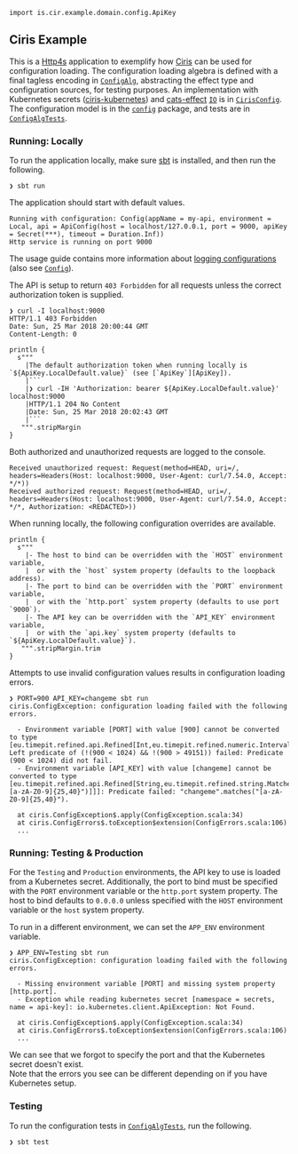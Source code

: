 ```tut:invisible
import is.cir.example.domain.config.ApiKey
```

## Ciris Example
This is a [Http4s](https://http4s.org) application to exemplify how [Ciris](https://cir.is) can be used for configuration loading. The configuration loading algebra is defined with a final tagless encoding in [`ConfigAlg`][ConfigAlg], abstracting the effect type and configuration sources, for testing purposes. An implementation with Kubernetes secrets ([ciris-kubernetes][ciris-kubernetes]) and [cats-effect][cats-effect] [`IO`][IO] is in [`CirisConfig`][CirisConfig]. The configuration model is in the [`config`][config-package] package, and tests are in [`ConfigAlgTests`][ConfigAlgTests].

### Running: Locally
To run the application locally, make sure [sbt](https://www.scala-sbt.org) is installed, and then run the following.

```
❯ sbt run
```

The application should start with default values.

```
Running with configuration: Config(appName = my-api, environment = Local, api = ApiConfig(host = localhost/127.0.0.1, port = 9000, apiKey = Secret(***), timeout = Duration.Inf))
Http service is running on port 9000
```

The usage guide contains more information about [logging configurations](https://cir.is/docs/logging) (also see [`Config`][Config]).

The API is setup to return `403 Forbidden` for all requests unless the correct authorization token is supplied.

```
❯ curl -I localhost:9000
HTTP/1.1 403 Forbidden
Date: Sun, 25 Mar 2018 20:00:44 GMT
Content-Length: 0
```

```tut:passthrough
println {
  s"""
    |The default authorization token when running locally is `${ApiKey.LocalDefault.value}` (see [`ApiKey`][ApiKey]).
    |```
    |❯ curl -IH 'Authorization: bearer ${ApiKey.LocalDefault.value}' localhost:9000
    |HTTP/1.1 204 No Content
    |Date: Sun, 25 Mar 2018 20:02:43 GMT
    |```
   """.stripMargin
}
```

Both authorized and unauthorized requests are logged to the console.

```
Received unauthorized request: Request(method=HEAD, uri=/, headers=Headers(Host: localhost:9000, User-Agent: curl/7.54.0, Accept: */*))
Received authorized request: Request(method=HEAD, uri=/, headers=Headers(Host: localhost:9000, User-Agent: curl/7.54.0, Accept: */*, Authorization: <REDACTED>))
```

When running locally, the following configuration overrides are available.

```tut:passthrough
println {
  s"""
    |- The host to bind can be overridden with the `HOST` environment variable,  
    |  or with the `host` system property (defaults to the loopback address).
    |- The port to bind can be overridden with the `PORT` environment variable,  
    |  or with the `http.port` system property (defaults to use port `9000`).
    |- The API key can be overridden with the `API_KEY` environment variable,  
    |  or with the `api.key` system property (defaults to `${ApiKey.LocalDefault.value}`).
   """.stripMargin.trim
}
```

Attempts to use invalid configuration values results in configuration loading errors.

```
❯ PORT=900 API_KEY=changeme sbt run
ciris.ConfigException: configuration loading failed with the following errors.

  - Environment variable [PORT] with value [900] cannot be converted to type [eu.timepit.refined.api.Refined[Int,eu.timepit.refined.numeric.Interval.Closed[Int(1024),Int(49151)]]]: Left predicate of (!(900 < 1024) && !(900 > 49151)) failed: Predicate (900 < 1024) did not fail.
  - Environment variable [API_KEY] with value [changeme] cannot be converted to type [eu.timepit.refined.api.Refined[String,eu.timepit.refined.string.MatchesRegex[java.lang.String("[a-zA-Z0-9]{25,40}")]]]: Predicate failed: "changeme".matches("[a-zA-Z0-9]{25,40}").

  at ciris.ConfigException$.apply(ConfigException.scala:34)
  at ciris.ConfigErrors$.toException$extension(ConfigErrors.scala:106)
  ...
```

### Running: Testing & Production
For the `Testing` and `Production` environments, the API key to use is loaded from a Kubernetes secret. Additionally, the port to bind must be specified with the `PORT` environment variable or the `http.port` system property. The host to bind defaults to `0.0.0.0` unless specified with the `HOST` environment variable or the `host` system property.

To run in a different environment, we can set the `APP_ENV` environment variable.

```
❯ APP_ENV=Testing sbt run
ciris.ConfigException: configuration loading failed with the following errors.

  - Missing environment variable [PORT] and missing system property [http.port].
  - Exception while reading kubernetes secret [namespace = secrets, name = api-key]: io.kubernetes.client.ApiException: Not Found.

  at ciris.ConfigException$.apply(ConfigException.scala:34)
  at ciris.ConfigErrors$.toException$extension(ConfigErrors.scala:106)
  ...
```

We can see that we forgot to specify the port and that the Kubernetes secret doesn't exist.  
Note that the errors you see can be different depending on if you have Kubernetes setup.

### Testing
To run the configuration tests in [`ConfigAlgTests`][ConfigAlgTests], run the following.

```
❯ sbt test
```

[ApiKey]: src/main/scala/is/cir/example/domain/config/package.scala
[cats-effect]: https://typelevel.org/cats-effect/
[ciris-kubernetes]: https://github.com/ovotech/ciris-kubernetes
[CirisConfig]: src/main/scala/is/cir/example/application/CirisConfig.scala
[config-package]: src/main/scala/is/cir/example/domain/config
[Config]: src/main/scala/is/cir/example/domain/config/Config.scala
[ConfigAlg]: src/main/scala/is/cir/example/domain/ConfigAlg.scala
[ConfigAlgTests]: src/test/scala/is/cir/example/domain/ConfigAlgTests.scala
[IO]: https://typelevel.org/cats-effect/datatypes/io.html
